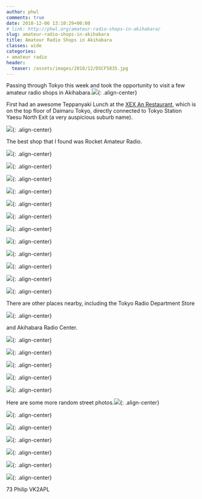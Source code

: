 ```yaml
---
author: phwl
comments: true
date: 2018-12-06 13:10:29+00:00
# link: http://phwl.org/amateur-radio-shops-in-akihabara/
slug: amateur-radio-shops-in-akihabara
title: Amateur Radio Shops in Akihabara
classes: wide
categories:
- amateur radio
header:
  teaser: /assets/images/2018/12/DSCF5835.jpg
---
```


Passing through Tokyo this week and took the opportunity to visit a few amateur radio shops in Akihabara.![](/assets/images/2018/12/DSCF5835.jpg){: .align-center}<!-- more -->

First had an awesome Teppanyaki Lunch at the [XEX An Restaurant](http://www.xexgroup.jp/tokyo), which is on the top floor of Daimaru Tokyo, directly connected to Tokyo Station Yaesu North Exit (a very auspicious suburb name).

![](/assets/images/2018/12/DSCF5784.jpg){: .align-center}



The best shop that I found was Rocket Amateur Radio.



![](/assets/images/2018/12/IMG_9590.jpg){: .align-center}

![](/assets/images/2018/12/IMG_9584.jpg){: .align-center}

![](/assets/images/2018/12/IMG_9574.jpg){: .align-center}

![](/assets/images/2018/12/IMG_9577.jpg){: .align-center}

![](/assets/images/2018/12/IMG_9578.jpg){: .align-center}

![](/assets/images/2018/12/IMG_9579.jpg){: .align-center}

![](/assets/images/2018/12/IMG_9588.jpg){: .align-center}

![](/assets/images/2018/12/IMG_9586.jpg){: .align-center}

![](/assets/images/2018/12/IMG_9587.jpg){: .align-center}

![](/assets/images/2018/12/IMG_9573.jpg){: .align-center}

![](/assets/images/2018/12/IMG_9582.jpg){: .align-center}

![](/assets/images/2018/12/DSCF5829.jpg){: .align-center}

There are other places nearby, including the Tokyo Radio Department Store



![](/assets/images/2018/12/IMG_9599.jpg){: .align-center}

and Akihabara Radio Center.



![](/assets/images/2018/12/DSCF5810.jpg){: .align-center}

![](/assets/images/2018/12/DSCF5811.jpg){: .align-center}

![](/assets/images/2018/12/DSCF5808.jpg){: .align-center}

![](/assets/images/2018/12/IMG_9580.jpg){: .align-center}

![](/assets/images/2018/12/IMG_9581.jpg){: .align-center}

Here are some more random street photos.![](/assets/images/2018/12/DSCF5795.jpg){: .align-center}

![](/assets/images/2018/12/DSCF5814.jpg){: .align-center}

![](/assets/images/2018/12/DSCF5834.jpg){: .align-center}

![](/assets/images/2018/12/DSCF5815.jpg){: .align-center}

![](/assets/images/2018/12/DSCF5805.jpg){: .align-center}

![](/assets/images/2018/12/DSCF5843.jpg){: .align-center}

![](/assets/images/2018/12/DSCF5770.jpg){: .align-center}

73 Philip VK2APL
